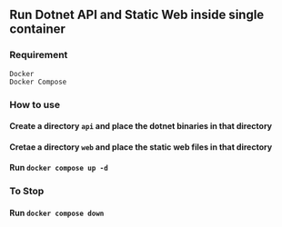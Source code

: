 ## Run Dotnet API and Static Web inside single container

### Requirement
```
Docker
Docker Compose
```

### How to use
#### Create a directory `api` and place the dotnet binaries in that directory
#### Cretae a directory `web` and place the static web files in that directory
#### Run `docker compose up -d`
  
### To Stop
#### Run `docker compose down`
